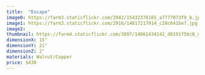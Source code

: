 ```yaml
---
title:  "Escape"
image0: https://farm3.staticflickr.com/2942/15432378165_a7777873f9_b.jpg
image1: https://farm3.staticflickr.com/2916/14817217914_c28c641be7.jpg
image2:
thumbnail: https://farm4.staticflickr.com/3897/14861434142_d8191f5bc8_n.jpg
dimensionX: 15"
dimensionY: 21"
dimensionZ: 2"
materials: Walnut/Copper
price: $430
---
```

